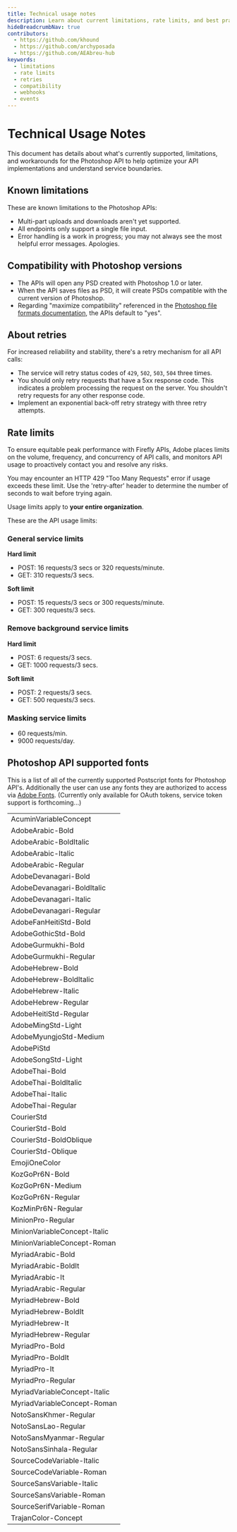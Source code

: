 ```yaml
---
title: Technical usage notes
description: Learn about current limitations, rate limits, and best practices for implementing the Photoshop API.
hideBreadcrumbNav: true
contributors:
  - https://github.com/khound
  - https://github.com/archyposada
  - https://github.com/AEAbreu-hub
keywords:
  - limitations
  - rate limits
  - retries
  - compatibility
  - webhooks
  - events
---
```


# Technical Usage Notes

This document has details about what's currently supported, limitations, and workarounds
 for the Photoshop API to help optimize your API implementations and understand service boundaries.

## Known limitations

These are known limitations to the Photoshop APIs:

- Multi-part uploads and downloads aren't yet supported.
- All endpoints only support a single file input.
- Error handling is a work in progress; you may not always see the most helpful error messages. Apologies.

## Compatibility with Photoshop versions

- The APIs will open any PSD created with Photoshop 1.0 or later.
- When the API saves files as PSD, it will create PSDs compatible with the current version of Photoshop.
- Regarding "maximize compatibility" referenced in the [Photoshop file formats documentation][1], the APIs default to "yes".
  
## About retries

For increased reliability and stability, there's a retry mechanism for all API calls:

- The service will retry status codes of `429`, `502`, `503`, `504` three times.
- You should only retry requests that have a 5xx response code. This indicates a problem processing the request on the server. You shouldn't retry requests for any other response code.
- Implement an exponential back-off retry strategy with three retry attempts.

## Rate limits

To ensure equitable peak performance with Firefly APIs, Adobe places limits on the volume, frequency, and concurrency of API calls, and monitors API usage to proactively contact you and resolve any risks.

You may encounter an HTTP 429 "Too Many Requests" error if usage exceeds these limit. Use the 'retry-after' header to determine the number of seconds to wait before trying again.

<InlineAlert variant="info" slots="text1" />

Usage limits apply to **your entire organization**.

These are the API usage limits:

### General service limits

**Hard limit**

- POST: 16 requests/3 secs or 320 requests/minute.
- GET: 310 requests/3 secs.

**Soft limit**

- POST: 15 requests/3 secs or 300 requests/minute.
- GET: 300 requests/3 secs.

### Remove background service limits

**Hard limit**

- POST: 6 requests/3 secs.
- GET: 1000 requests/3 secs.

**Soft limit**

- POST: 2 requests/3 secs.
- GET: 500 requests/3 secs.

### Masking service limits

- 60 requests/min.
- 9000 requests/day.

## Photoshop API supported fonts

This is a list of all of the currently supported Postscript fonts for Photoshop API's. Additionally the user can use any fonts they are authorized to access via [Adobe Fonts](https://fonts.adobe.com/fonts). (Currently only available for OAuth tokens, service token support is forthcoming...)

|                           |
|---------------------------------- |
| AcuminVariableConcept             |
| AdobeArabic-Bold                  |
| AdobeArabic-BoldItalic            |
| AdobeArabic-Italic                |
| AdobeArabic-Regular               |
| AdobeDevanagari-Bold              |
| AdobeDevanagari-BoldItalic        |
| AdobeDevanagari-Italic            |
| AdobeDevanagari-Regular           |
| AdobeFanHeitiStd-Bold             |
| AdobeGothicStd-Bold               |
| AdobeGurmukhi-Bold                |
| AdobeGurmukhi-Regular             |
| AdobeHebrew-Bold                  |
| AdobeHebrew-BoldItalic            |
| AdobeHebrew-Italic                |
| AdobeHebrew-Regular               |
| AdobeHeitiStd-Regular             |
| AdobeMingStd-Light                |
| AdobeMyungjoStd-Medium            |
| AdobePiStd                        |
| AdobeSongStd-Light                |
| AdobeThai-Bold                    |
| AdobeThai-BoldItalic              |
| AdobeThai-Italic                  |
| AdobeThai-Regular                 |
| CourierStd                        |
| CourierStd-Bold                   |
| CourierStd-BoldOblique            |
| CourierStd-Oblique                |
| EmojiOneColor                     |
| KozGoPr6N-Bold                    |
| KozGoPr6N-Medium                  |
| KozGoPr6N-Regular                 |
| KozMinPr6N-Regular                |
| MinionPro-Regular                 |
| MinionVariableConcept-Italic      |
| MinionVariableConcept-Roman       |
| MyriadArabic-Bold                 |
| MyriadArabic-BoldIt               |
| MyriadArabic-It                   |
| MyriadArabic-Regular              |
| MyriadHebrew-Bold                 |
| MyriadHebrew-BoldIt               |
| MyriadHebrew-It                   |
| MyriadHebrew-Regular              |
| MyriadPro-Bold                    |
| MyriadPro-BoldIt                  |
| MyriadPro-It                      |
| MyriadPro-Regular                 |
| MyriadVariableConcept-Italic      |
| MyriadVariableConcept-Roman       |
| NotoSansKhmer-Regular             |
| NotoSansLao-Regular               |
| NotoSansMyanmar-Regular           |
| NotoSansSinhala-Regular           |
| SourceCodeVariable-Italic         |
| SourceCodeVariable-Roman          |
| SourceSansVariable-Italic         |
| SourceSansVariable-Roman          |
| SourceSerifVariable-Roman         |
| TrajanColor-Concept               |

<!-- Links -->
[1]: https://helpx.adobe.com/photoshop/using/file-formats.html#maximize_compatibility_for_psd_and_psb_files
[2]: /guides/code_sample/index.md#generate-remove-background-result-as-photoshop-path
